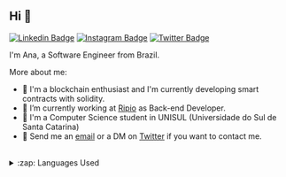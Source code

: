 ## Hi 👋

[![Linkedin Badge](https://img.shields.io/badge/-LinkedIn-blue?style=flat-square&logo=Linkedin&logoColor=white&link=https://www.linkedin.com/in/anajuliabit/)](https://www.linkedin.com/in/anajuliabit/)
[![Instagram Badge](https://img.shields.io/badge/-Instagram-purple?style=flat-square&logo=Instagram&logoColor=white&link=https://www.instagram.com/anajuliabit/)](https://www.instagram.com/anajuliabit/)
[![Twitter Badge](https://img.shields.io/badge/-Twitter-1DA1F2?style=flat-square&logo=twitter&logoColor=white&link=https://www.twitter.com/anajuliadev)](https://www.twitter.com/anajuliabit)

I'm Ana, a Software Engineer from Brazil.

More about me:
- 💜 I'm a blockchain enthusiast and I'm currently developing smart contracts with solidity.
- :rocket: I’m currently working at [Ripio](https://www.ripio.com/) as Back-end Developer.
- :school: I'm a Computer Science student in UNISUL (Universidade do Sul de Santa Catarina)
- :email: Send me an [email](mailto:anajuliabit@gmail.com) or a DM on [Twitter](https://www.twitter.com/anajuliabit) if you want to contact me.
<br/>

<details>
  <summary>:zap: Languages Used</summary>
  <img src="https://github-readme-stats.vercel.app/api/top-langs/?username=anajuliabit&layout=compact&bg_color=ffffff&text_color=333333">
</details>
<br/>
